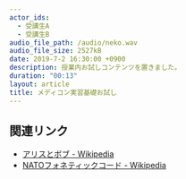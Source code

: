 ```yaml
---
actor_ids:
  - 受講生A
  - 受講生B
audio_file_path: /audio/neko.wav
audio_file_size: 2527kB
date: 2019-7-2 16:30:00 +0900
description: 授業内お試しコンテンツを置きました。
duration: "00:13"
layout: article
title: メディコン実習基礎お試し
---
```


## 関連リンク

- [アリスとボブ - Wikipedia](https://ja.wikipedia.org/wiki/%E3%82%A2%E3%83%AA%E3%82%B9%E3%81%A8%E3%83%9C%E3%83%96)
- [NATOフォネティックコード - Wikipedia](https://ja.wikipedia.org/wiki/NATO%E3%83%95%E3%82%A9%E3%83%8D%E3%83%86%E3%82%A3%E3%83%83%E3%82%AF%E3%82%B3%E3%83%BC%E3%83%89)
